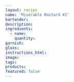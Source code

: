 ```yaml
---
layout: recipe
name: 'Miserable Bastard #2'
bartender:
description:
ingredients:
  - name:
    quantity:
garnish:
glass:
instructions_html:
image:
tags:
products:
featured: false
---
```

